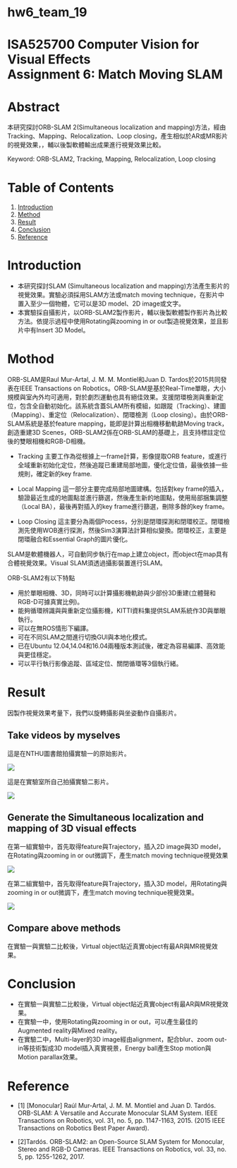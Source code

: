 # hw6_team_19
ISA525700 Computer Vision for Visual Effects<br/>Assignment 6: Match Moving SLAM<br/>
===


# Abstract
本研究探討ORB-SLAM 2(Simultaneous localization and mapping)方法，經由Tracking、Mapping、Relocalization、Loop closing，產生相似於AR或MR影片的視覺效果，，輔以後製軟體輸出成果進行視覺效果比較。

Keyword: ORB-SLAM2, Tracking, Mapping, Relocalization, Loop closing



# Table of Contents
1. [Introduction](#Introduction)
2. [Method](#Method)
3. [Result](#Result) 
4. [Conclusion](#Conclusion)
5. [Reference](#Reference)


# Introduction

- 本研究探討SLAM (Simultaneous localization and mapping)方法產生影片的視覺效果。實驗必須採用SLAM方法或match moving technique，在影片中置入至少一個物體，它可以是3D model、2D image或文字。 
- 本實驗採自攝影片，以ORB-SLAM2製作影片，輔以後製軟體製作影片為比較方法。依提示過程中使用Rotating與zooming in or out製造視覺效果，並且影片中有Insert 3D Model。


# Mothod

ORB-SLAM是Raul Mur-Artal, J. M. M. Montiel和Juan D. Tardos於2015共同發表在IEEE Transactions on Robotics。ORB-SLAM是基於Real-Time單眼，大小規模與室內外均可適用，對於劇烈運動也具有絕佳效果。支援閉環檢測與重新定位，包含全自動初始化。該系統含蓋SLAM所有模組，如跟蹤（Tracking）、建圖（Mapping）、重定位（Relocalization）、閉環檢測（Loop closing）。由於ORB-SLAM系統是基於feature mapping，能即是計算出相機移動軌跡Moving track，創造重建3D Scenes，ORB-SLAM2係在ORB-SLAM的基礎上，且支持標註定位後的雙眼相機和RGB-D相機。  

-	Tracking 
主要工作為從根據上一frame計算，影像提取ORB feature，或進行全域重新初始化定位，然後追蹤已重建局部地圖，優化定位值，最後依據一些規則，確定新的key frame.   

-	Local Mapping 
這一部分主要完成局部地圖建構。包括對key frame的插入，驗證最近生成的地圖點並進行篩選，然後產生新的地圖點，使用局部捆集調整（Local BA），最後再對插入的key frame進行篩選，刪除多餘的key frame。

-	Loop Closing 
這主要分為兩個Process，分別是閉環探測和閉環校正。閉環檢測先使用WOB進行探測，然後Sim3演算法計算相似變換。閉環校正，主要是閉環融合和Essential Graph的圖片優化。

SLAM是軟體機器人，可自動同步執行在map上建立object，而object在map具有合體視覺效果。Visual SLAM須透過攝影裝置進行SLAM。

ORB-SLAM2有以下特點
- 用於單眼相機、3D，同時可以計算攝影機軌跡與少部份3D重建(立體聲和RGB-D可據真實比例)。
- 能夠循環辨識與與重新定位攝影機，KITTI資料集提供SLAM系統作3D與單眼執行。
- 可以在無ROS情形下編譯。
- 可在不同SLAM之間進行切換GUI與本地化模式。
- 已在Ubuntu 12.04,14.04和16.04兩種版本測試後，確定為容易編譯、高效能與更佳穩定。
- 可以平行執行影像追蹤、區域定位、關閉循環等3個執行緒。


# Result
因製作視覺效果考量下，我們以旋轉攝影與坐姿動作自攝影片。

## Take videos by myselves 

這是在NTHU圖書館拍攝實驗一的原始影片。

[![](http://img.youtube.com/vi/tgXU5NZu7Ak/0.jpg)](http://www.youtube.com/watch?v=tgXU5NZu7Ak "")

這是在實驗室所自己拍攝實驗二影片。

[![](http://img.youtube.com/vi/xSsBWGHv6ls/0.jpg)](http://www.youtube.com/watch?v=xSsBWGHv6ls "")


## Generate the Simultaneous localization and mapping of 3D visual effects

在第一組實驗中，首先取得feature與Trajectory，插入2D image與3D model，在Rotating與zooming in or out微調下，產生match moving technique視覺效果

[![](http://img.youtube.com/vi/xC0J4mSv2Ug/0.jpg)](http://www.youtube.com/watch?v=xC0J4mSv2Ug "")

在第二組實驗中，首先取得feature與Trajectory，插入3D model，用Rotating與zooming in or out微調下，產生match moving technique視覺效果。

[![](http://img.youtube.com/vi/Wy0xvm-Zk7U/0.jpg)](http://www.youtube.com/watch?v=Wy0xvm-Zk7U "")

## Compare above methods
 在實驗一與實驗二比較後，Virtual object貼近真實object有最AR與MR視覺效果。


# Conclusion
-	在實驗一與實驗二比較後，Virtual object貼近真實object有最AR與MR視覺效果。
- 在實驗一中，使用Rotating與zooming in or out，可以產生最佳的Augmented reality與Mixed reality。
- 在實驗二中，Multi-layer的3D image經由alignment，配合blur、zoom out-in等技術製成3D model插入真實視景，Energy ball產生Stop motion與Motion parallax效果。

# Reference
-	 [1] [Monocular] Raúl Mur-Artal, J. M. M. Montiel and Juan D. Tardós. ORB-SLAM: A Versatile and Accurate Monocular SLAM System. IEEE Transactions on Robotics, vol. 31, no. 5, pp. 1147-1163, 2015. (2015 IEEE Transactions on Robotics Best Paper Award).

-	[2]Tardós. ORB-SLAM2: an Open-Source SLAM System for Monocular, Stereo and RGB-D Cameras. IEEE Transactions on Robotics, vol. 33, no. 5, pp. 1255-1262, 2017.




